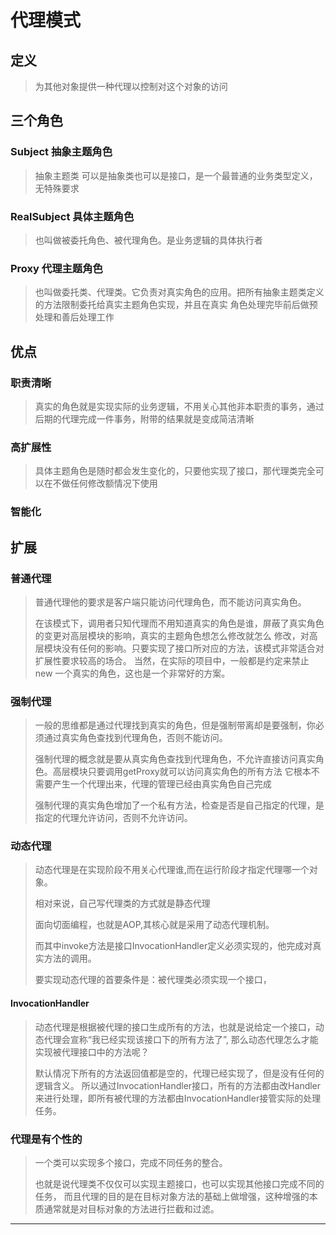 # 代理模式
## 定义
> 为其他对象提供一种代理以控制对这个对象的访问
## 三个角色
### Subject 抽象主题角色
> 抽象主题类 可以是抽象类也可以是接口，是一个最普通的业务类型定义，无特殊要求
### RealSubject 具体主题角色
> 也叫做被委托角色、被代理角色。是业务逻辑的具体执行者
### Proxy   代理主题角色
> 也叫做委托类、代理类。它负责对真实角色的应用。把所有抽象主题类定义的方法限制委托给真实主题角色实现，并且在真实
> 角色处理完毕前后做预处理和善后处理工作
## 优点
### 职责清晰
> 真实的角色就是实现实际的业务逻辑，不用关心其他非本职责的事务，通过后期的代理完成一件事务，附带的结果就是变成简洁清晰
### 高扩展性
> 具体主题角色是随时都会发生变化的，只要他实现了接口，那代理类完全可以在不做任何修改额情况下使用
### 智能化
## 扩展
### 普通代理
> 普通代理他的要求是客户端只能访问代理角色，而不能访问真实角色。
> 
> 在该模式下，调用者只知代理而不用知道真实的角色是谁，屏蔽了真实角色的变更对高层模块的影响，真实的主题角色想怎么修改就怎么
> 修改，对高层模块没有任何的影响。只要实现了接口所对应的方法，该模式非常适合对扩展性要求较高的场合。
> 当然，在实际的项目中，一般都是约定来禁止new 一个真实的角色，这也是一个非常好的方案。
### 强制代理
> 一般的思维都是通过代理找到真实的角色，但是强制带离却是要强制，你必须通过真实角色查找到代理角色，否则不能访问。
> 
> 强制代理的概念就是要从真实角色查找到代理角色，不允许直接访问真实角色。高层模块只要调用getProxy就可以访问真实角色的所有方法
> 它根本不需要产生一个代理出来，代理的管理已经由真实角色自己完成
> 
> 强制代理的真实角色增加了一个私有方法，检查是否是自己指定的代理，是指定的代理允许访问，否则不允许访问。
### 动态代理
> 动态代理是在实现阶段不用关心代理谁,而在运行阶段才指定代理哪一个对象。
> 
> 相对来说，自己写代理类的方式就是静态代理
> 
> 面向切面编程，也就是AOP,其核心就是采用了动态代理机制。
> 
> 而其中invoke方法是接口InvocationHandler定义必须实现的，他完成对真实方法的调用。
> 
> 要实现动态代理的首要条件是：被代理类必须实现一个接口，
#### InvocationHandler 
> 动态代理是根据被代理的接口生成所有的方法，也就是说给定一个接口，动态代理会宣称“我已经实现该接口下的所有方法了”,
> 那么动态代理怎么才能实现被代理接口中的方法呢？
> 
> 默认情况下所有的方法返回值都是空的，代理已经实现了，但是没有任何的逻辑含义。
> 所以通过InvocationHandler接口，所有的方法都由改Handler来进行处理，即所有被代理的方法都由InvocationHandler接管实际的处理任务。
>
### 代理是有个性的
> 一个类可以实现多个接口，完成不同任务的整合。
>
> 也就是说代理类不仅仅可以实现主题接口，也可以实现其他接口完成不同的任务，
> 而且代理的目的是在目标对象方法的基础上做增强，这种增强的本质通常就是对目标对象的方法进行拦截和过滤。
> 
> 
***
